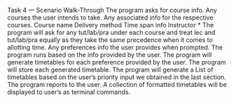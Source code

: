 Task 4 — Scenario Walk-Through
The program asks for course info.
Any courses the user intends to take.
Any associated info for the respective courses.
Course name
Delivery method
Time span info
Instructor
		* The program will ask for any tut/lab/pra under each course and treat lec and tut/lab/pra equally as they take the same precedence when it comes to allotting time.
Any preferences info the user provides when prompted.
The program runs based on the info provided by the user.
The program will generate timetables for each preference provided by the user.
The program will store each generated timetable.
The program will generate a List of timetables based on the user’s priority input we obtained in the last section.
The program reports to the user.
A collection of formatted timetables will be displayed to user’s as terminal commands.
